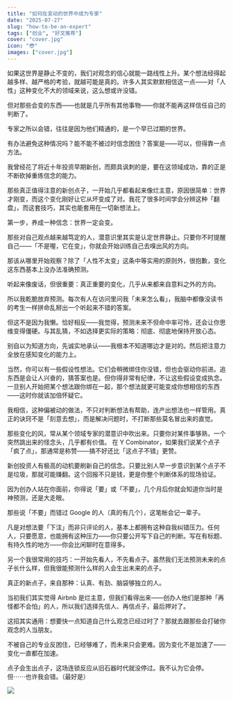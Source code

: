 ```yaml
---
title: "如何在变动的世界中成为专家"
date: "2025-07-27"
slug: "how-to-be-an-expert"
tags: ["创业", "好文推荐"]
cover: "cover.jpg"
icon: "😎"
images: ["cover.jpg"]
---
```

如果这世界是静止不变的，我们对观念的信心就能一路线性上升。某个想法经得起越多样、越严格的考验，就越可能是真的。许多人其实默默相信这一点——对「人性」这种变化不大的领域来说，这么想或许没错。



但对那些会变的东西——也就是几乎所有其他事物——你就不能再这样信任自己的判断了。



专家之所以会错，往往是因为他们精通的，是一个早已过期的世界。



有办法避免这种情况吗？能不能不被过时信念困住？答案是——可以，但得靠一点方法。



我曾经花了将近十年投资早期新创，而颇具讽刺的是，要在这领域成功，靠的正是不断砍掉重练信念的能力。



那些真正值得注意的新创点子，一开始几乎都看起来像烂主意，原因很简单：世界才刚变，而这个变化刚好让它从坏变成了对。我花了很多时间学会分辨这种「翻盘」，而这套技巧，其实也能套用在一切新想法上。



第一步，养成一种信念：世界一定会变。



那些对自己观点越来越笃定的人，潜意识里其实是认定世界静止。只要你不时提醒自己——「不是喔，它在变」，你就会开始训练自己去嗅出风的方向。



那该从哪里开始观察？除了「人性不太变」这条中等实用的原则外，很抱歉，变化这东西基本上没办法准确预测。



听起来像废话，但很重要：真正重要的变化，几乎从来都来自意料之外的方向。



所以我乾脆放弃预测。每次有人在访问里问我「未来怎么看」，我脑中都像没读书的考生一样拼命乱掰出一个听起来不错的答案。



但这不是因为我懒。恰好相反——我觉得，预测未来不但命中率可怜，还会让你思维变得僵硬。与其乱猜，不如选择更实际的策略：彻底、彻底地保持开放心态。



别自以为知道方向，先诚实地承认——我根本不知道哪边才是对的。然后把注意力全放在感知变化的能力上。



当然，你可以有一些假设性想法。它们会稍微绑住你没错，但也会驱动你前进。追东西是会让人兴奋的，猜答案也是。但你得非常有纪律，不让这些假设变成执念。
一旦别人开始把某个想法跟你绑在一起，那个想法就更可能变成你想相信的东西——这时你就该加倍怀疑它。



我相信，这种偏被动的做法，不只对判断想法有帮助，连产出想法也一样管用。真正的诀窍不是「刻意去想」，而是解决问题时，不打断那些莫名冒出来的直觉。



那些变化的风，常从某个领域专家的潜意识中吹出来。只要你对某件事够熟，一个突然跳出来的怪念头，几乎都有价值。
在 Y Combinator，如果我们说某个点子「疯了点」，那通常是称赞——搞不好还比「这点子不错」更赞。



新创投资人有极高的动机要刷新自己的信念。只要比别人早一步意识到某个点子不是垃圾，那就可能赚翻。这个回报不只是钱，更是你整个判断体系的现场验证。



因为创办人站在你面前，你得说「要」或「不要」，几个月后你就会知道你当时是神预测，还是大走眼。



那些说「不要」而错过 Google 的人（真的有几个），这笔帐会记一辈子。



凡是对想法要「下注」而非只评论的人，基本上都拥有这种自我纠错压力。任何人，只要愿意，也能拥有这种压力——你只要公开写下自己的判断。写在有标题、有持久性的地方——你会比闲聊时在意得多。



另一个我很常用的技巧：一开始先看人，不先看点子。虽然我们无法预测未来的点子长什么样，但我很能预测什么样的人会生出未来的点子。



真正的新点子，来自那种：认真、有劲、脑袋够独立的人。



当初我们其实觉得 Airbnb 是烂主意，但我们看得出来——创办人他们是那种「再怪都不会怕」的人，所以我们选择先信人、再信点子，最后押对了。



这招其实通用：想要快一点知道自己什么观念已经过时了？那就去跟那些会打破你观念的人当朋友。



不被自己的专业反困住，已经够难了，而未来只会更难。因为变化不是加速了——变化一直都在加速。



点子会生出点子，这场连锁反应从旧石器时代就没停过。我不认为它会停。
但⋯⋯也许我会错。（最好是）




![](https://prod-files-secure.s3.us-west-2.amazonaws.com/112d0858-5090-4d34-a606-b75eb8d65fd2/46476355-9cf3-4e99-9b7a-3531bc426380/1000202064.png?X-Amz-Algorithm=AWS4-HMAC-SHA256&X-Amz-Content-Sha256=UNSIGNED-PAYLOAD&X-Amz-Credential=ASIAZI2LB466QGYJWYBA%2F20250812%2Fus-west-2%2Fs3%2Faws4_request&X-Amz-Date=20250812T221301Z&X-Amz-Expires=3600&X-Amz-Security-Token=IQoJb3JpZ2luX2VjENb%2F%2F%2F%2F%2F%2F%2F%2F%2F%2FwEaCXVzLXdlc3QtMiJIMEYCIQCgXwpDbkMO7GYBuw9bP%2B69OLjxDlaUCYYpiPQwNTE18AIhAKjEmjELbQurLMOV1E4rFGrZqWJgMGIzxn7y7ynB6Kr8Kv8DCB8QABoMNjM3NDIzMTgzODA1Igwz1xdZT%2FtrhezSyQMq3AP16NbIUgEsT%2FxJK4TjiK7XyEO0Ihw%2BAEGZNEeIMnICAGN52g83RPbuI5jMEgQvdJK4WACKMi3w2mWeeNJ1vjRWksAK%2F4IUpHUBUyeigAP4tkLl0aUtOpZ7CjGBVweBXD0rYjq6KcCAkx%2BXeW2VaY%2Feb3Pz371Hrc%2BL28zdfUh7rxminZ%2BP9uxr2fXmpkBHMwU6V4jA3VLwCa4sVtc5hiIA0SZQqkqTt8PdoPEZbmA6R4coRkqItBN%2FguiakPDAoAXEcRJZ4CTTy%2BX8eWz7VTRU5Wu%2BShpiUdH0gFj6BnSqN%2B7ovMXfSy7KUoTMgxlK2fB4fbBp7MpBLVQgA1yCtXZhYwAZg5kIp0wBRfj8zYkaen3LpGC9JAVuRGIvXEVjcjGGvn4NALem4DXHamOsFFxKf4X7opku8IorgYSOYyZhR7sCAKs2%2FzdApJeC7i2aIcsaMJQuZjKIMWx16fTxUVnPX0ireVil2Y8VfTDq57qbCODyorxDmNKEexjkYhxNXjEDmA8JKOErdEoxLE3Lw9RTqagOran%2Bgu505lorRU5IcGC2%2FMFb5%2FSV7aCvN63Fe99uH9w1iscTF8Q9schqy8QSH7AomrGkOKZIMfM8QkVrcUqnkxWUYNwEfGUDNTDK7%2B7EBjqkAc1JMEHH%2FPqP%2B5RmENyBlHkqUQ%2BziMG%2B0TemJABylX9IfoOSyt7MRb49jr1S%2BhfLaFc6u24G7UFCJSb7xFQxFGNrM7qZijwt7sbNOwDYIZ2r%2BDLwPkERFwGkft4eufnhQNNTKqfz%2BRLXnwpt9c4dy%2FwKvKkuZL8dw9ft9Wfb52yGUakVAha3N34weY06eRBEOeF5mQSbOId%2FyVm0VAnoZO6qHg2o&X-Amz-Signature=14d2bf91aee1110f1a118541c6e7e5b0b4481d73699d826e3653a9cf9fd26da8&X-Amz-SignedHeaders=host&x-amz-checksum-mode=ENABLED&x-id=GetObject)


